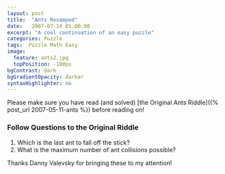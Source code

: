 ```yaml
---
layout: post
title:  "Ants Revamped"
date:   2007-07-14 01:00:00
excerpt: "A cool continuation of an easy puzzle"
categories: Puzzle
tags:  Puzzle Math Easy
image:
  feature: ants2.jpg
  topPosition: -100px
bgContrast: dark
bgGradientOpacity: darker
syntaxHighlighter: no
---
```

Please make sure you have read (and solved) [the Original Ants Riddle]({% post_url 2007-05-11-ants %}) before reading on!

### Follow Questions to the Original Riddle
1. Which is the last ant to fall off the stick?
2. What is the maximum number of ant collisions possible?

Thanks Danny Valevsky for bringing these to my attention!

